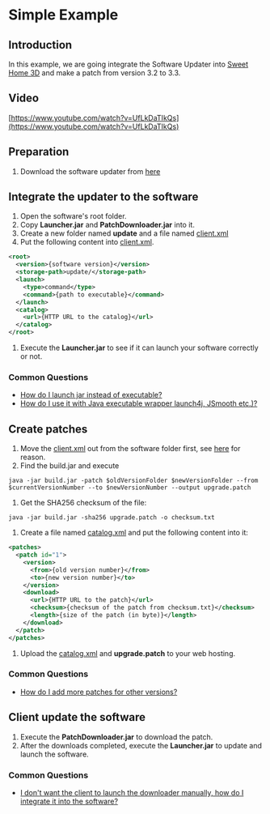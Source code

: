 # Simple Example #

## Introduction ##
In this example, we are going integrate the Software Updater into [Sweet Home 3D](http://www.sweethome3d.com) and make a patch from version 3.2 to 3.3.

## Video ##
[https://www.youtube.com/watch?v=UfLkDaTIkQs](https://www.youtube.com/watch?v=UfLkDaTIkQs)

## Preparation ##
 1. Download the software updater from [here](https://github.com/cws1989/software-updater/releases)

## Integrate the updater to the software ##
 1. Open the software's root folder.
 1. Copy **Launcher.jar** and **PatchDownloader.jar** into it.
 1. Create a new folder named **update** and a file named [client.xml](https://github.com/cws1989/software-updater/blob/master/wiki/ClientSettings.md)
 1. Put the following content into [client.xml](https://github.com/cws1989/software-updater/blob/master/wiki/ClientSettings.md).
```xml
<root>
  <version>{software version}</version>
  <storage-path>update/</storage-path>
  <launch>
    <type>command</type>
    <command>{path to executable}</command>
  </launch>
  <catalog>
    <url>{HTTP URL to the catalog}</url>
  </catalog>
</root>
```
 1. Execute the **Launcher.jar** to see if it can launch your software correctly or not.

### Common Questions ###
 * [How do I launch jar instead of executable?](https://github.com/cws1989/software-updater/blob/master/wiki/AdvancedTutorial.md#how-do-i-launch-jar-instead-of-executable)
 * [How do I use it with Java executable wrapper launch4j, JSmooth etc.)?](https://github.com/cws1989/software-updater/blob/master/wiki/AdvancedTutorial.md#how-do-i-use-it-with-java-executable-wrapper-launch4j-jsmooth-etc)

## Create patches ##
 1. Move the [client.xml](https://github.com/cws1989/software-updater/blob/master/wiki/ClientSettings.md) out from the software folder first, see [here](https://github.com/cws1989/software-updater/blob/master/wiki/AdvancedTutorial.md#what-kind-of-files-should-not-be-included-in-the-patch) for reason.
 1. Find the build.jar and execute 
```
java -jar build.jar -patch $oldVersionFolder $newVersionFolder --from $currentVersionNumber --to $newVersionNumber --output upgrade.patch
```
 1. Get the SHA256 checksum of the file: 
```
java -jar build.jar -sha256 upgrade.patch -o checksum.txt
```
 1. Create a file named [catalog.xml](https://github.com/cws1989/software-updater/blob/master/wiki/PatchesCatalog.md) and put the following content into it:
```xml
<patches>
  <patch id="1">
    <version>
      <from>{old version number}</from>
      <to>{new version number}</to>
    </version>
    <download>
      <url>{HTTP URL to the patch}</url>
      <checksum>{checksum of the patch from checksum.txt}</checksum>
      <length>{size of the patch (in byte)}</length>
    </download>
  </patch>
</patches>
```
 1. Upload the [catalog.xml](https://github.com/cws1989/software-updater/blob/master/wiki/PatchesCatalog.md) and **upgrade.patch** to your web hosting.

### Common Questions ###
 * [How do I add more patches for other versions?](https://github.com/cws1989/software-updater/blob/master/wiki/AdvancedTutorial.md#how-do-i-add-more-patches-for-other-versions)

## Client update the software ##
 1. Execute the **PatchDownloader.jar** to download the patch.
 1. After the downloads completed, execute the **Launcher.jar** to update and launch the software.

### Common Questions ###
 * [I don't want the client to launch the downloader manually, how do I integrate it into the software?](https://github.com/cws1989/software-updater/blob/master/wiki/AdvancedTutorial.md#i-dont-want-the-client-to-launch-the-downloader-manually-how-do-i-integrate-it-into-the-software)
